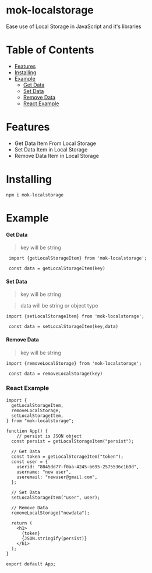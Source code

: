 # mok-localstorage

Ease use of Local Storage in JavaScript and it's libraries

# Table of Contents

- [Features](#features)
- [Installing](#installing)
- [Example](#example)
  - [Get Data](#get-data)
  - [Set Data](#set-data)
  - [Remove Data](#remove-data)
  - [React Example](#react-example)

# Features

- Get Data Item From Local Storage
- Set Data Item in Local Storage
- Remove Data Item in Local Storage

# Installing

`npm i mok-localstorage`

# Example

#### Get Data

> key will be string

```
 import {getLocalStorageItem} from 'mok-localstorage';

 const data = getLocalStorageItem(key)

```

#### Set Data

> key will be string

> data will be string or object type

```
import {setLocalStorageItem} from 'mok-localstorage';

 const data = setLocalStorageItem(key,data)

```

#### Remove Data

> key will be string

```
import {removeLocalStorage} from 'mok-localstorage';

 const data = removeLocalStorage(key)

```

### React Example

```
import {
  getLocalStorageItem,
  removeLocalStorage,
  setLocalStorageItem,
} from "mok-localstorage";

function App() {
    // persist is JSON object
  const persist = getLocalStorageItem("persist");

  // Get Data
  const token = getLocalStorageItem("token");
  const user = {
    userid: "8045dd77-f0aa-4245-b695-2575536c1b9d",
    username: "new user",
    useremail: "newuser@gmail.com",
  };

  // Set Data
  setLocalStorageItem("user", user);

  // Remove Data
  removeLocalStorage("newdata");

  return (
    <h1>
      {token}
      {JSON.stringify(persist)}
    </h1>
  );
}

export default App;

```
